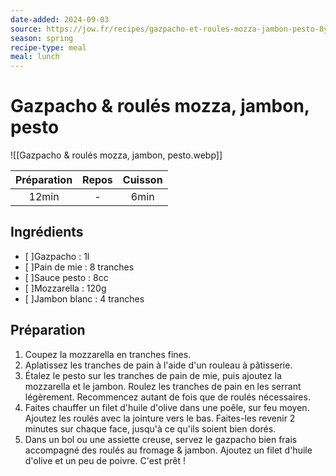 ```yaml
---
date-added: 2024-09-03
source: https://jow.fr/recipes/gazpacho-et-roules-mozza-jambon-pesto-8ydx5q0vccww03t907ju
season: spring
recipe-type: meal
meal: lunch
---
```


# Gazpacho & roulés mozza, jambon, pesto

![[Gazpacho & roulés mozza, jambon, pesto.webp]]

| Préparation | Repos | Cuisson |
|:-----------:|:-----:|:-------:|
|    12min    |   -   |  6min   |

## Ingrédients

- [ ]Gazpacho : 1l
- [ ]Pain de mie : 8 tranches
- [ ]Sauce pesto : 8cc
- [ ]Mozzarella : 120g
- [ ]Jambon blanc : 4 tranches

## Préparation

1. Coupez la mozzarella en tranches fines.
2. Aplatissez les tranches de pain à l'aide d'un rouleau à pâtisserie.
3. Étalez le pesto sur les tranches de pain de mie, puis ajoutez la mozzarella et le jambon. Roulez les tranches de pain en les serrant légèrement. Recommencez autant de fois que de roulés nécessaires.
4. Faites chauffer un filet d'huile d'olive dans une poêle, sur feu moyen. Ajoutez les roulés avec la jointure vers le bas. Faites-les revenir 2 minutes sur chaque face, jusqu'à ce qu'ils soient bien dorés.
5. Dans un bol ou une assiette creuse, servez le gazpacho bien frais accompagné des roulés au fromage & jambon. Ajoutez un filet d'huile d'olive et un peu de poivre. C'est prêt !
